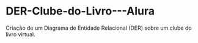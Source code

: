 # DER-Clube-do-Livro---Alura
Criação de um Diagrama de Entidade Relacional (DER) sobre um clube do livro virtual.
